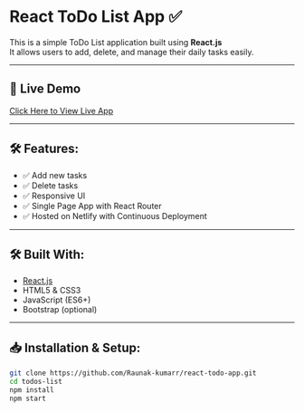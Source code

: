 # React ToDo List App ✅

This is a simple ToDo List application built using **React.js**  
It allows users to add, delete, and manage their daily tasks easily.  

---

## 🚀 Live Demo  
[Click Here to View Live App](https://raunakreacttodo.netlify.app/)  

---

## 🛠️ Features:
- ✅ Add new tasks
- ✅ Delete tasks
- ✅ Responsive UI
- ✅ Single Page App with React Router
- ✅ Hosted on Netlify with Continuous Deployment

---

## 🛠️ Built With:
- [React.js](https://reactjs.org/)
- HTML5 & CSS3
- JavaScript (ES6+)
- Bootstrap (optional)

---

## 📥 Installation & Setup:
```bash
git clone https://github.com/Raunak-kumarr/react-todo-app.git
cd todos-list
npm install
npm start
